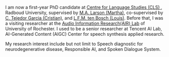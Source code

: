 I am now a first-year PhD candidate at [Centre for Language Studies (CLS) ](https://www.ru.nl/en/cls/), Radboud University, supervised by [M.A. Larson (Martha)](https://www.ru.nl/personen/larson-m), co-supervised by [C. Tejedor Garcia (Cristian)](https://www.ru.nl/en/people/tejedor-garcia-c), and [L.F.M. ten Bosch (Louis)](https://www.ru.nl/personen/bosch-l-ten). Before that, I was a visiting researcher at the [Audio Information Research(AIR) Lab](https://labsites.rochester.edu/air/) of University of Rochester. I used to be a senior researcher at Tencent AI Lab, AI-Generated Content (AIGC) Center for speech synthesis applied research.

My research interest include but not limit to Speech diagnostic for neurodegenerative disease, Responsible AI, and Spoken Dialogue System.
<br/>

<br/>


